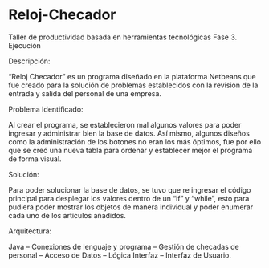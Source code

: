 # Reloj-Checador

Taller de productividad basada en herramientas tecnológicas Fase 3. Ejecución

Descripción:

“Reloj Checador” es un programa diseñado en la plataforma Netbeans que fue creado para la solución de problemas establecidos con la revision de la entrada y salida del personal de una empresa.

Problema Identificado:

Al crear el programa, se establecieron mal algunos valores para poder ingresar y administrar bien la base de datos. Así mismo, algunos diseños como la administración de los botones no eran los más óptimos, fue por ello que se creó una nueva tabla para ordenar y establecer mejor el programa de forma visual.

Solución:

Para poder solucionar la base de datos, se tuvo que re ingresar el código principal para desplegar los valores dentro de un “if” y “while”, esto para pudiera poder mostrar los objetos de manera individual y poder enumerar cada uno de los artículos añadidos.



Arquitectura:

Java – Conexiones de lenguaje y programa – Gestión de checadas de personal – Acceso de Datos – Lógica Interfaz – Interfaz de Usuario.
